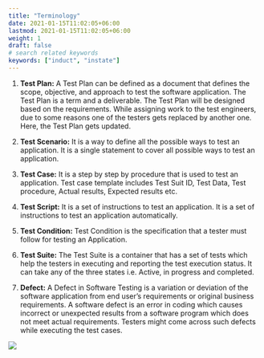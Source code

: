```yaml
---
title: "Terminology"
date: 2021-01-15T11:02:05+06:00
lastmod: 2021-01-15T11:02:05+06:00
weight: 1
draft: false
# search related keywords
keywords: ["induct", "instate"]
---
```



1. **Test Plan:** A Test Plan can be defined as a document that defines the scope, objective, and approach to test the software application. The Test Plan is a term and a deliverable. The Test Plan will be designed based on the requirements. While assigning work to the test engineers, due to some reasons one of the testers gets replaced by another one. Here, the Test Plan gets updated.

<!-- 2. **Test Strategy:** The Test strategy outlines the testing approach and everything else that surrounds it. It is different from the Test Plan, in the sense that a Test strategy is only a subset of the test plan. It is a hardcore test document that is to an extent generic and static. There is also an argument about at what levels test strategy or plan is used- but I really do not see any discerning difference. -->

2. **Test Scenario:** It is a way to define all the possible ways to test an application. It is a single statement to cover all possible ways to test an application.

3. **Test Case:** It is a step by step by procedure that is used to test an application. Test case template includes Test Suit ID, Test Data, Test procedure, Actual results, Expected results etc.

4. **Test Script:** It is a set of instructions to test an application. It is a set of instructions to test an application automatically.


5. **Test Condition:** Test Condition is the specification that a tester must follow for testing an Application.

<!-- 76. **Test Procedure:** It is nothing but the Test Life Cycle. There are 10 steps in the Testing Life Cycle. They are:

   1. Effort Estimation
   2. Project Initiation
   3. System Study
   4. Test plan
   5. Design Test Case
   6. Test Automation
   7. Execute Test Cases
   8. Report Defects
   9. Regression Testing
   10.   Analysis and Summary reporting -->

6. **Test Suite:** The Test Suite is a container that has a set of tests which help the testers in executing and reporting the test execution status. It can take any of the three states i.e. Active, in progress and completed.
<!-- 
9. **Test Scenario:** Scenario testing is done to make sure that the end to end functioning of software is working fine or all the business process flows of the software are working fine. In scenario testing the testers put themselves in the end users shoes and figure out the real world scenarios or use cases which can be performed on the software by the end user. The testers take assistance from clients, stakeholders and developers to create test scenarios. -->

7.   **Defect:** A Defect in Software Testing is a variation or deviation of the software application from end user’s requirements or original business requirements. A software defect is an error in coding which causes incorrect or unexpected results from a software program which does not meet actual requirements. Testers might come across such defects while executing the test cases.

![](https://storage.googleapis.com/ktern-docs-files/terminology.png)

